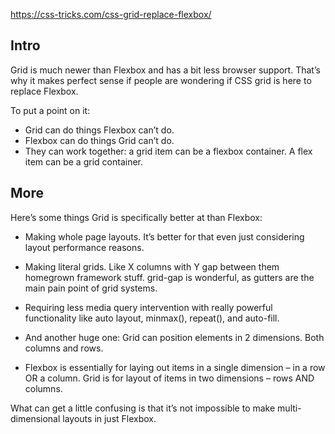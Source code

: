 https://css-tricks.com/css-grid-replace-flexbox/

## Intro

Grid is much newer than Flexbox and has a bit less browser support. That’s why it makes perfect sense if people are wondering if CSS grid is here to replace Flexbox.

To put a point on it:

- Grid can do things Flexbox can’t do.
- Flexbox can do things Grid can’t do.
- They can work together: a grid item can be a flexbox container. A flex item can be a grid container.

## More

Here’s some things Grid is specifically better at than Flexbox:

- Making whole page layouts. It’s better for that even just considering layout performance reasons.

- Making literal grids. Like X columns with Y gap between them homegrown framework stuff. grid-gap is wonderful, as gutters are the main pain point of grid systems.

- Requiring less media query intervention with really powerful functionality like auto layout, minmax(), repeat(), and auto-fill. 

- And another huge one: Grid can position elements in 2 dimensions. Both columns and rows. 

- Flexbox is essentially for laying out items in a single dimension – in a row OR a column. Grid is for layout of items in two dimensions – rows AND columns.

What can get a little confusing is that it’s not impossible to make multi-dimensional layouts in just Flexbox.


